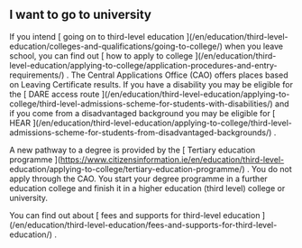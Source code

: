 ##  I want to go to university

If you intend [ going on to third-level education ](/en/education/third-level-
education/colleges-and-qualifications/going-to-college/) when you leave
school, you can find out [ how to apply to college ](/en/education/third-
level-education/applying-to-college/application-procedures-and-entry-
requirements/) . The Central Applications Office (CAO) offers places based on
Leaving Certificate results. If you have a disability you may be eligible for
the [ DARE access route ](/en/education/third-level-education/applying-to-
college/third-level-admissions-scheme-for-students-with-disabilities/) and if
you come from a disadvantaged background you may be eligible for [ HEAR
](/en/education/third-level-education/applying-to-college/third-level-
admissions-scheme-for-students-from-disadvantaged-backgrounds/) .

A new pathway to a degree is provided by the [ Tertiary education programme
](https://www.citizensinformation.ie/en/education/third-level-
education/applying-to-college/tertiary-education-programme/) . You do not
apply through the CAO. You start your degree programme in a further education
college and finish it in a higher education (third level) college or
university.

You can find out about [ fees and supports for third-level education
](/en/education/third-level-education/fees-and-supports-for-third-level-
education/) .
